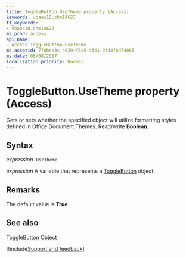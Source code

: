 ```yaml
---
title: ToggleButton.UseTheme property (Access)
keywords: vbaac10.chm14627
f1_keywords:
- vbaac10.chm14627
ms.prod: access
api_name:
- Access.ToggleButton.UseTheme
ms.assetid: 770bea3c-4039-f6a5-a341-93d878d74085
ms.date: 06/08/2017
localization_priority: Normal
---
```



# ToggleButton.UseTheme property (Access)

Gets or sets whether the specified object will utilize formatting styles defined in Office Document Themes. Read/write  **Boolean**.


## Syntax

_expression_. `UseTheme`

_expression_ A variable that represents a [ToggleButton](Access.ToggleButton.md) object.


## Remarks

The default value is  **True**.


## See also


[ToggleButton Object](Access.ToggleButton.md)

[!include[Support and feedback](~/includes/feedback-boilerplate.md)]